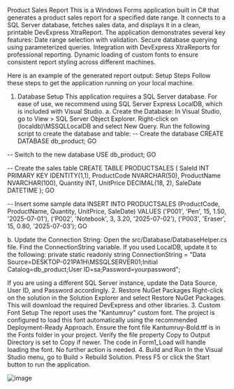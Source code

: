 Product Sales Report
This is a Windows Forms application built in C# that generates a product sales report for a specified date range. It connects to a SQL Server database, fetches sales data, and displays it in a clean, printable DevExpress XtraReport.
The application demonstrates several key features:
Date range selection with validation.
Secure database querying using parameterized queries.
Integration with DevExpress XtraReports for professional reporting.
Dynamic loading of custom fonts to ensure consistent report styling across different machines.


Here is an example of the generated report output:
Setup Steps
Follow these steps to get the application running on your local machine.
1. Database Setup
This application requires a SQL Server database. For ease of use, we recommend using SQL Server Express LocalDB, which is included with Visual Studio.
a. Create the Database:
In Visual Studio, go to View > SQL Server Object Explorer.
Right-click on (localdb)\MSSQLLocalDB and select New Query.
Run the following script to create the database and table:
-- Create the database
CREATE DATABASE db_product;
GO

-- Switch to the new database
USE db_product;
GO

-- Create the sales table
CREATE TABLE PRODUCTSALES (
    SaleId INT PRIMARY KEY IDENTITY(1,1),
    ProductCode NVARCHAR(50),
    ProductName NVARCHAR(100),
    Quantity INT,
    UnitPrice DECIMAL(18, 2),
    SaleDate DATETIME
);
GO

-- Insert some sample data
INSERT INTO PRODUCTSALES (ProductCode, ProductName, Quantity, UnitPrice, SaleDate) VALUES
('P001', 'Pen', 15, 1.50, '2025-07-01'),
('P002', 'Notebook', 3, 3.20, '2025-07-02'),
('P003', 'Eraser', 15, 0.80, '2025-07-03');
GO


b. Update the Connection String:
Open the src/Database/DatabaseHelper.cs file.
Find the ConnectionString variable.
If you used LocalDB, update it to the following:
private static readonly string ConnectionString = "Data Source=DESKTOP-021PA1H\\MSSQLSERVER01;Initial Catalog=db_product;User ID=sa;Password=yourpassword";


If you are using a different SQL Server instance, update the Data Source, User ID, and Password accordingly.
2. Restore NuGet Packages
Right-click on the solution in the Solution Explorer and select Restore NuGet Packages. This will download the required DevExpress and other libraries.
3. Custom Font Setup
The report uses the "Kantumruy" custom font. The project is configured to load this font automatically using the recommended Deployment-Ready Approach.
Ensure the font file Kantumruy-Bold.ttf is in the Fonts folder in your project.
Verify the file property Copy to Output Directory is set to Copy if newer.
The code in Form1_Load will handle loading the font. No further action is needed.
4. Build and Run
In the Visual Studio menu, go to Build > Rebuild Solution.
Press F5 or click the Start button to run the application.

![image](https://github.com/user-attachments/assets/b83894a2-5298-4383-9f79-090aa9648574)
